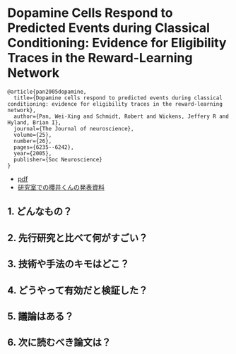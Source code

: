 # Dopamine Cells Respond to Predicted Events during Classical Conditioning: Evidence for Eligibility Traces in the Reward-Learning Network

```
@article{pan2005dopamine,
  title={Dopamine cells respond to predicted events during classical conditioning: evidence for eligibility traces in the reward-learning network},
  author={Pan, Wei-Xing and Schmidt, Robert and Wickens, Jeffery R and Hyland, Brian I},
  journal={The Journal of neuroscience},
  volume={25},
  number={26},
  pages={6235--6242},
  year={2005},
  publisher={Soc Neuroscience}
}
```

- [pdf](http://www.jneurosci.org/content/25/26/6235.full.pdf+html)
- [研究室での櫻井くんの発表資料](https://drive.google.com/file/d/0B-OHcMrFyg1zaXBTMmpiNDBXSmM/view?usp=sharing)

## 1. どんなもの？

## 2. 先行研究と比べて何がすごい？

## 3. 技術や手法のキモはどこ？

## 4. どうやって有効だと検証した？

## 5. 議論はある？

## 6. 次に読むべき論文は？
